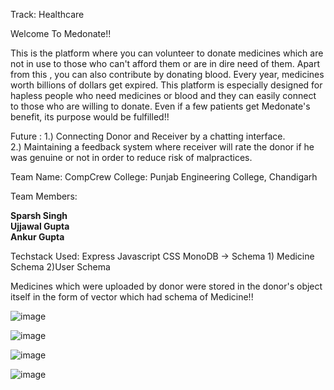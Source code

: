 Track: Healthcare

Welcome To Medonate!!

This is the platform where you can volunteer to donate  medicines which are not in use to those who can't afford them or are in dire need of them.
Apart from this , you can also contribute by  donating  blood. Every year, medicines worth billions of dollars get expired. 
This platform is especially designed for hapless people  who need medicines or blood and they can easily connect to those who are willing to donate. Even if a few patients get Medonate's benefit, its purpose would be fulfilled!!

Future :
1.) Connecting Donor and Receiver by a chatting interface. </br>
2.) Maintaining a feedback system where receiver will rate the donor if he was genuine or not in order to reduce risk of malpractices.

Team Name: CompCrew
College: Punjab Engineering College, Chandigarh

Team Members:

**Sparsh Singh  
Ujjawal Gupta  
Ankur Gupta**

Techstack Used:
Express Javascript
CSS
MonoDB -> Schema 1) Medicine Schema 2)User Schema

Medicines which were uploaded by donor were stored in the donor's object itself in the form of vector which had schema of Medicine!!


![image](https://user-images.githubusercontent.com/96478912/189491368-35625e5d-ac3e-4e58-8ae0-f8874f2dc60b.png)

![image](https://user-images.githubusercontent.com/96478912/189491389-59415703-b89e-4fde-b7b1-e0998d393f2c.png)


![image](https://user-images.githubusercontent.com/96478912/189491428-100a49c4-f77c-4e24-b1ca-e17a28acdf28.png)

![image](https://user-images.githubusercontent.com/96478912/189491472-42c2b557-4e4e-4185-bd0a-ed159878b229.png)






